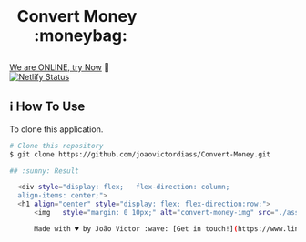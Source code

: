 <h1 align="center" style="    max-width: 250px;
    margin: 30px 0;">
    <br>
    Convert Money &nbsp; :moneybag:
</h1>

[We are ONLINE, try Now](https://iridescent-fudge-2d625f.netlify.app/) :tada:<br>
[![Netlify Status](https://app.netlify.com/)](https://app.netlify.com/)

## :information_source: How To Use

To clone this application.

```bash
# Clone this repository
$ git clone https://github.com/joaovictordiass/Convert-Money.git

## :sunny: Result

  <div style="display: flex;   flex-direction: column;
  align-items: center;">
  <h1 align="center" style="display: flex; flex-direction:row;">
      <img   style="margin: 0 10px;" alt="convert-money-img" src="./assets/img-projeto.png"> />

      Made with ♥ by João Victor :wave: [Get in touch!](https://www.linkedin.com/in/jo%C3%A3o-victor-dias-4235a52aa/)
